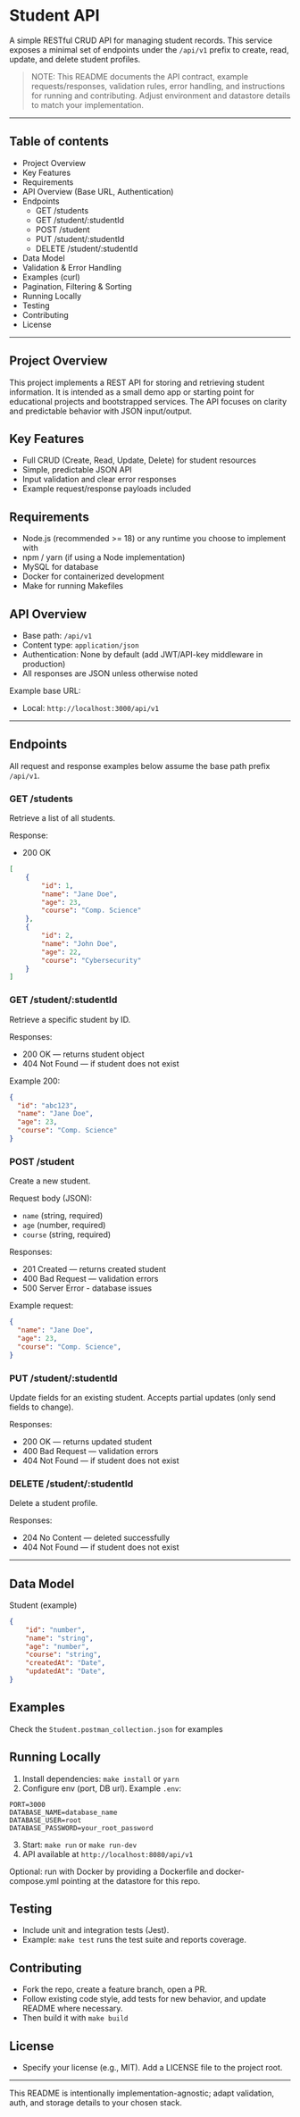 # **Student API**

A simple RESTful CRUD API for managing student records. This service exposes a minimal set of endpoints under the `/api/v1` prefix to create, read, update, and delete student profiles.

> NOTE: This README documents the API contract, example requests/responses, validation rules, error handling, and instructions for running and contributing. Adjust environment and datastore details to match your implementation.

---

## Table of contents

- Project Overview
- Key Features
- Requirements
- API Overview (Base URL, Authentication)
- Endpoints
    - GET /students
    - GET /student/:studentId
    - POST /student
    - PUT /student/:studentId
    - DELETE /student/:studentId
- Data Model
- Validation & Error Handling
- Examples (curl)
- Pagination, Filtering & Sorting
- Running Locally
- Testing
- Contributing
- License

---

## Project Overview

This project implements a REST API for storing and retrieving student information. It is intended as a small demo app or starting point for educational projects and bootstrapped services. The API focuses on clarity and predictable behavior with JSON input/output.

## Key Features

- Full CRUD (Create, Read, Update, Delete) for student resources
- Simple, predictable JSON API
- Input validation and clear error responses
- Example request/response payloads included

## Requirements

- Node.js (recommended >= 18) or any runtime you choose to implement with
- npm / yarn (if using a Node implementation)
- MySQL for database
- Docker for containerized development
- Make for running Makefiles

## API Overview

- Base path: `/api/v1`
- Content type: `application/json`
- Authentication: None by default (add JWT/API-key middleware in production)
- All responses are JSON unless otherwise noted

Example base URL:
- Local: `http://localhost:3000/api/v1`

---

## Endpoints

All request and response examples below assume the base path prefix `/api/v1`.

### GET /students
Retrieve a list of all students.

Response:
- 200 OK
```json
[
    {
        "id": 1,
        "name": "Jane Doe",
        "age": 23,
        "course": "Comp. Science"
    },
    {
        "id": 2,
        "name": "John Doe",
        "age": 22,
        "course": "Cybersecurity"
    }
]
```

### GET /student/:studentId
Retrieve a specific student by ID.

Responses:
- 200 OK — returns student object
- 404 Not Found — if student does not exist

Example 200:
```json
{
  "id": "abc123",
  "name": "Jane Doe",
  "age": 23,
  "course": "Comp. Science"
}
```

### POST /student
Create a new student.

Request body (JSON):
- `name` (string, required)
- `age` (number, required)
- `course` (string, required)


Responses:
- 201 Created — returns created student
- 400 Bad Request — validation errors
- 500 Server Error - database issues

Example request:
```json
{
  "name": "Jane Doe",
  "age": 23,
  "course": "Comp. Science",
}
```

### PUT /student/:studentId
Update fields for an existing student. Accepts partial updates (only send fields to change).

Responses:
- 200 OK — returns updated student
- 400 Bad Request — validation errors
- 404 Not Found — if student does not exist

### DELETE /student/:studentId
Delete a student profile.

Responses:
- 204 No Content — deleted successfully
- 404 Not Found — if student does not exist

---

## Data Model

Student (example)
```json
{
    "id": "number",
    "name": "string",
    "age": "number",
    "course": "string",
    "createdAt": "Date",
    "updatedAt": "Date",
}
```

## Examples

Check the `Student.postman_collection.json` for examples


## Running Locally

1. Install dependencies: `make install` or `yarn`
2. Configure env (port, DB url). Example `.env`:
```
PORT=3000
DATABASE_NAME=database_name
DATABASE_USER=root
DATABASE_PASSWORD=your_root_password
```
3. Start: `make run` or `make run-dev`
4. API available at `http://localhost:8080/api/v1`

Optional: run with Docker by providing a Dockerfile and docker-compose.yml pointing at the datastore for this repo.

## Testing

- Include unit and integration tests (Jest).
- Example: `make test` runs the test suite and reports coverage.

## Contributing

- Fork the repo, create a feature branch, open a PR.
- Follow existing code style, add tests for new behavior, and update README where necessary.
- Then build it with `make build`

## License

- Specify your license (e.g., MIT). Add a LICENSE file to the project root.

--- 
This README is intentionally implementation-agnostic; adapt validation, auth, and storage details to your chosen stack.